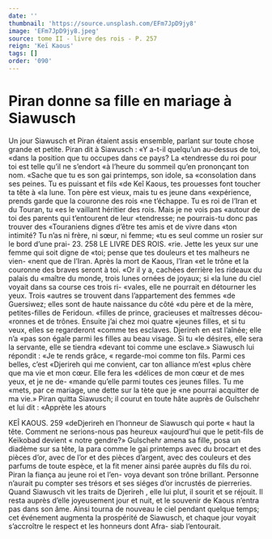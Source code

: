 ```yaml
---
date: ''
thumbnail: 'https://source.unsplash.com/EFm7JpD9jy8'
image: 'EFm7JpD9jy8.jpeg'
source: tome II - livre des rois - P. 257
reign: 'Keï Kaous'
tags: []
order: '090'
---
```


# Piran donne sa fille en mariage à Siawusch

Un jour Siawusch et Piran étaient assis ensemble, parlant sur toute chose grande et petite. Piran dit à Siawusch : «Y a-t-il quelqu’un au-dessus de toi, «dans la position que tu occupes dans ce pays? La «tendresse du roi pour toi est telle qu’il ne s’endort
«à l’heure du sommeil qu’en prononçant ton nom.
«Sache que tu es son gai printemps, son idole, sa «consolation dans ses peines. Tu es puissant et fils «de Keî Kaous, tes prouesses font toucher ta tête à
«la lune. Ton père est vieux, mais tu es jeune dans «expérience, prends garde que la couronne des rois «ne t’échappe. Tu es roi de l’Iran et du Touran, tu
«es le vaillant héritier des rois. Mais je ne vois pas «autour de toi des parents qui t’entourent de leur
«tendresse; ne pourrais-tu donc pas trouver des «Touraniens dignes d’être tes amis et de vivre dans
«ton intimité? Tu n’as ni frère, ni sœur, ni femme;
«tu es seul comme un rosier sur le bord d’une prai- 23.
258 LE LIVRE DES ROIS.
«rie. Jette les yeux sur une femme qui soit digne de
«toi; pense que tes douleurs et tes malheurs ne vien- «nent que de I’Iran. Après la mort de Kaous, l’lran
«et le trône et la couronne des braves seront à toi. «Or il y a, cachées derrière les rideaux du palais du «maître du monde, trois lunes ornées de joyaux; si
«la lune du ciel voyait dans sa course ces trois ri-
«vales, elle ne pourrait en détourner les yeux. Trois
«autres se trouvent dans l’appartement des femmes
«de Guersiwez; elles sont de haute naissance du côté
«du père et de la mère, petites-filles de Feridoun.
«filles de prince, gracieuses et maîtresses décou-
«ronnes et de trônes. Ensuite j’ai chez moi quatre
«jeunes filles, et si tu veux, elles se regarderont «comme tes esclaves. Djerireh en est l’aînée; elle n’a
«pas son égale parmi les filles au beau visage. Si tu «le désires, elle sera la servante, elle se tiendra «devant toi comme une esclave.»
Siawusch lui répondit : «Je te rends grâce,
« regarde-moi comme ton fils. Parmi ces belles, c’est «Djerireh qui me convient, car ton alliance m’est «plus chère que ma vie et mon cœur. Elle fera les «délices de mon cœur et de mes yeux, et je ne de- «mande qu’elle parmi toutes ces jeunes filles. Tu me «mets, par ce mariage, une dette sur la tète que je «ne pourrai acquitter de ma vie.»
Piran quitta Siawusch; il courut en toute hâte auprès de Gulschehr et lui dit : «Apprète les atours

KEÎ KAOUS. 259 «deDjerireh en l’honneur de Siawusch qui porte
« haut la tête. Comment ne serions-nous pas heureux «aujourd’hui que le petit-fils de Keïkobad devient
« notre gendre?» Gulschehr amena sa fille, posa un diadème sur sa tête, la para comme le gai printemps avec du brocart et des pièces d’or, avec de l’or et
des pièces d’argent, avec des couleurs et des parfums de toute espèce, et la fit mener ainsi parée auprès du fils du roi. Piran la fiança au jeune roi et l’en- voya devant son trône brillant. Personne n’aurait pu compter ses trésors et ses siéges d’or incrustés de
pierreries. Quand Siawusch vit les traits de Djerireh , elle lui plut, il sourit et se réjouit. Il resta auprès d’elle joyeusement jour et nuit, et le souvenir de Kaous n’entra pas dans son âme. Ainsi tourna de
nouveau le ciel pendant quelque temps; cet événement augmenta la prospérité de Siawusch, et chaque jour voyait s’accroître le respect et les honneurs dont Afra- siab l’entourait.
